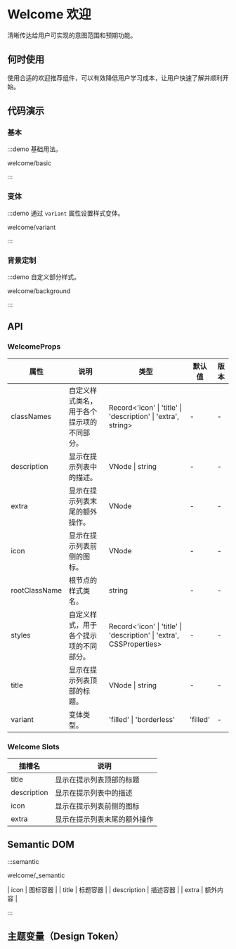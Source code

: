
# Welcome 欢迎

清晰传达给用户可实现的意图范围和预期功能。

## 何时使用

使用合适的欢迎推荐组件，可以有效降低用户学习成本，让用户快速了解并顺利开始。

## 代码演示

### 基本

:::demo 基础用法。

welcome/basic

:::

### 变体

:::demo 通过 `variant` 属性设置样式变体。

welcome/variant

:::

### 背景定制

:::demo 自定义部分样式。

welcome/background

:::

## API

<!-- 通用属性参考：[通用属性](/docs/react/common-props) -->

### WelcomeProps

| 属性 | 说明 | 类型 | 默认值 | 版本 |
| --- | --- | --- | --- | --- |
| classNames | 自定义样式类名，用于各个提示项的不同部分。 | Record<'icon' \| 'title' \| 'description' \| 'extra', string> | - | - |
| description | 显示在提示列表中的描述。 | VNode \| string | - | - |
| extra | 显示在提示列表末尾的额外操作。 | VNode | - | - |
| icon | 显示在提示列表前侧的图标。 | VNode | - | - |
| rootClassName | 根节点的样式类名。 | string | - | - |
| styles | 自定义样式，用于各个提示项的不同部分。 | Record<'icon' \| 'title' \| 'description' \| 'extra', CSSProperties> | - | - |
| title | 显示在提示列表顶部的标题。 | VNode \| string | - | - |
| variant | 变体类型。 | 'filled' \| 'borderless' | 'filled' | - |

### Welcome Slots

| 插槽名 | 说明 |
| --- | --- |
| title | 显示在提示列表顶部的标题 |
| description | 显示在提示列表中的描述 |
| icon | 显示在提示列表前侧的图标 |
| extra | 显示在提示列表末尾的额外操作 |


## Semantic DOM

:::semantic

welcome/_semantic

| icon | 图标容器 |
| title | 标题容器 |
| description | 描述容器 |
| extra | 额外内容 |

:::

## 主题变量（Design Token）
